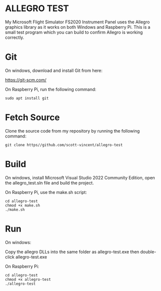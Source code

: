 # ALLEGRO TEST

My Microsoft Flight Simulator FS2020 Instrument Panel uses the Allegro graphics library as it works on both Windows and Raspberry Pi. This is a small test program which you can build to confirm Allegro is working correctly.

# Git

On windows, download and install Git from here:

https://git-scm.com/

On Raspberry Pi, run the following command:
```
sudo apt install git
```

# Fetch Source

Clone the source code from my repository by running the following command:
```
git clone https//github.com/scott-vincent/allegro-test
```

# Build

On windows, install Microsoft Visual Studio 2022 Community Edition, open the allegro_test.sln file and build the project.

On Raspberry Pi, use the make.sh script:
```
cd allegro-test
chmod +x make.sh
./make.sh
```

# Run

On windows: 

Copy the allegro DLLs into the same folder as allegro-test.exe then double-click allegro-test.exe

On Raspberry Pi:
```
cd allegro-test
chmod +x allegro-test
./allegro-test
```
